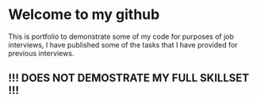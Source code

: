 # Welcome to my github

This is portfolio to demonstrate some of my code for purposes of job interviews, I have published some of the tasks that I have provided for previous interviews.

## **!!! DOES NOT DEMOSTRATE MY FULL SKILLSET !!!**
